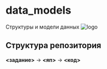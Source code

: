 # data_models
Структуры и модели данных
![logo](https://i.imgur.com/KZfavCm.png)
## Структура репозитория
**<задание>** -> **<яп>** -> **<код>**
